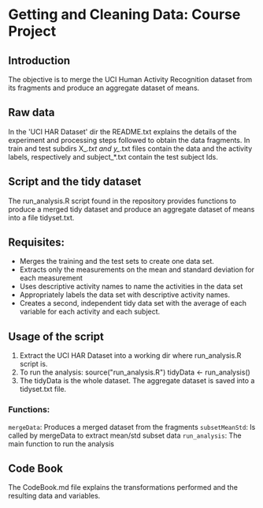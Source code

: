# Getting and Cleaning Data: Course Project

## Introduction
The objective is to merge the UCI Human Activity Recognition dataset from
its fragments and produce an aggregate dataset of means. 

## Raw data
In the 'UCI HAR Dataset' dir the README.txt explains the details of the 
experiment and processing steps followed to obtain the data fragments. In
train and test subdirs X_*.txt and y_*.txt files contain the data and the
activity labels, respectively and subject_*.txt contain the test subject Ids.

## Script and the tidy dataset
The run_analysis.R script found in the repository provides functions to 
produce a merged tidy dataset and produce an aggregate dataset of means
into a file tidyset.txt.

## Requisites:
 - Merges the training and the test sets to create one data set.
 - Extracts only the measurements on the mean and standard deviation for each measurement
 - Uses descriptive activity names to name the activities in the data set
 - Appropriately labels the data set with descriptive activity names. 
 - Creates a second, independent tidy data set with the average of each variable for each activity and each subject.

## Usage of the script

1. Extract the UCI HAR Dataset into a working dir where run_analysis.R
   script is.
2. To run the analysis:
   source("run_analysis.R")
   tidyData <- run_analysis()
3. The tidyData is the whole dataset. The aggregate dataset is saved into
   a tidyset.txt file.

### Functions:
 `mergeData`: Produces a merged dataset from the fragments
 `subsetMeanStd`: Is called by mergeData to extract mean/std subset data
 `run_analysis`: The main function to run the analysis

## Code Book
The CodeBook.md file explains the transformations performed and the 
resulting data and variables.

